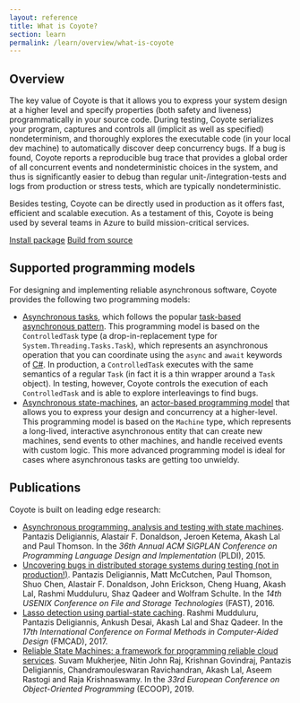 ```yaml
---
layout: reference
title: What is Coyote?
section: learn
permalink: /learn/overview/what-is-coyote
---
```


## Overview

The key value of Coyote is that it allows you to express your system design at a higher level and specify properties (both safety and liveness) programmatically in your source code. During testing, Coyote serializes your program, captures and controls all (implicit as well as specified) nondeterminism, and thoroughly explores the executable code (in your local dev machine) to automatically discover deep concurrency bugs. If a bug is found, Coyote reports a reproducible bug trace that provides a global order of all concurrent events and nondeterministic choices in the system, and thus is significantly easier to debug than regular unit-/integration-tests and logs from production or stress tests, which are typically nondeterministic.

Besides testing, Coyote can be directly used in production as it offers fast, efficient and scalable execution. As a testament of this, Coyote is being used by several teams in Azure to build mission-critical services.

<div>
<a href="" class="btn btn-primary mt-20 mr-30">Install package</a> <a href="" class="btn btn-primary mt-20">Build from source</a>
</div>

## Supported programming models

For designing and implementing reliable asynchronous software, Coyote provides the following two programming models:
- [Asynchronous tasks](/Coyote/learn/overview/tasks), which follows the popular [task-based asynchronous pattern](https://docs.microsoft.com/en-us/dotnet/standard/asynchronous-programming-patterns/task-based-asynchronous-pattern-tap). This programming model is based on the `ControlledTask` type (a drop-in-replacement type for `System.Threading.Tasks.Task`), which represents an asynchronous operation that you can coordinate using the `async` and `await` keywords of [C#](https://docs.microsoft.com/en-gb/dotnet/csharp/). In production, a `ControlledTask` executes with the same semantics of a regular `Task` (in fact it is a thin wrapper around a `Task` object). In testing, however, Coyote controls the execution of each `ControlledTask` and is able to explore interleavings to find bugs.
- [Asynchronous state-machines](/Coyote/learn/overview/machines), an [actor-based programming model](https://en.wikipedia.org/wiki/Actor_model) that allows you to express your design and concurrency at a higher-level. This programming model is based on the `Machine` type, which represents a long-lived, interactive asynchronous entity that can create new machines, send events to other machines, and handle received events with custom logic. This more advanced programming model is ideal for cases where asynchronous tasks are getting too unwieldy.

## Publications

Coyote is built on leading edge research:
- [Asynchronous programming, analysis and testing with state machines](https://dl.acm.org/citation.cfm?id=2737996). Pantazis Deligiannis, Alastair F. Donaldson, Jeroen Ketema, Akash Lal and Paul Thomson. In the *36th Annual ACM SIGPLAN Conference on Programming Language Design and Implementation* (PLDI), 2015.
- [Uncovering bugs in distributed storage systems during testing (not in production!)](https://www.usenix.org/node/194442). Pantazis Deligiannis, Matt McCutchen, Paul Thomson, Shuo Chen, Alastair F. Donaldson, John Erickson, Cheng Huang, Akash Lal, Rashmi Mudduluru, Shaz Qadeer and Wolfram Schulte. In the *14th USENIX Conference on File and Storage Technologies* (FAST), 2016.
- [Lasso detection using partial-state caching](https://www.microsoft.com/en-us/research/publication/lasso-detection-using-partial-state-caching-2/). Rashmi Mudduluru, Pantazis Deligiannis, Ankush Desai, Akash Lal and Shaz Qadeer. In the *17th International Conference on Formal Methods in Computer-Aided Design* (FMCAD), 2017.
- [Reliable State Machines: a framework for programming reliable cloud services](http://drops.dagstuhl.de/opus/volltexte/2019/10810/pdf/LIPIcs-ECOOP-2019-18.pdf). Suvam Mukherjee, Nitin John Raj, Krishnan Govindraj, Pantazis Deligiannis, Chandramouleswaran Ravichandran, Akash Lal, Aseem Rastogi and Raja Krishnaswamy. In the *33rd European Conference on Object-Oriented Programming* (ECOOP), 2019.
